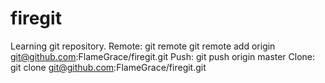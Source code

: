 # firegit
Learning git repository.
Remote: git remote
        git remote add origin git@github.com:FlameGrace/firegit.git
Push:   git push origin master
Clone:  git clone git@github.com:FlameGrace/firegit.git
